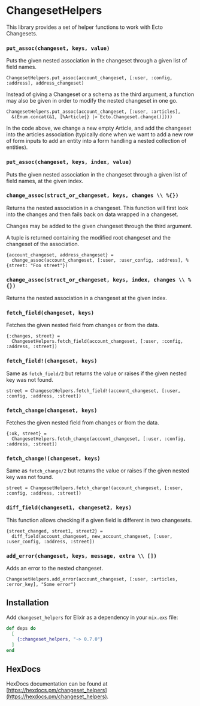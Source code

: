 # ChangesetHelpers

This library provides a set of helper functions to work with Ecto Changesets.

### `put_assoc(changeset, keys, value)`

Puts the given nested association in the changeset through a given list of field names.

```
ChangesetHelpers.put_assoc(account_changeset, [:user, :config, :address], address_changeset)
```

Instead of giving a Changeset or a schema as the third argument, a function may also be given in order to modify the
nested changeset in one go.

```
ChangesetHelpers.put_assoc(account_changeset, [:user, :articles],
  &(Enum.concat(&1, [%Article{} |> Ecto.Changeset.change()])))
```

In the code above, we change a new empty Article, and add the changeset into the articles association (typically done when we want to add a new
row of form inputs to add an entity into a form handling a nested collection of entities).

### `put_assoc(changeset, keys, index, value)`

Puts the given nested association in the changeset through a given list of field names, at the given index.

### `change_assoc(struct_or_changeset, keys, changes \\ %{})`

Returns the nested association in a changeset. This function will first look into the changes and then fails back on
data wrapped in a changeset.

Changes may be added to the given changeset through the third argument.

A tuple is returned containing the modified root changeset and the changeset of the association.

```
{account_changeset, address_changeset} =
  change_assoc(account_changeset, [:user, :user_config, :address], %{street: "Foo street"})
```

### `change_assoc(struct_or_changeset, keys, index, changes \\ %{})`

Returns the nested association in a changeset at the given index.

### `fetch_field(changeset, keys)`

Fetches the given nested field from changes or from the data.

```
{:changes, street} =
  ChangesetHelpers.fetch_field(account_changeset, [:user, :config, :address, :street])
```

### `fetch_field!(changeset, keys)`

Same as `fetch_field/2` but returns the value or raises if the given nested key was not found.

```
street = ChangesetHelpers.fetch_field!(account_changeset, [:user, :config, :address, :street])
```

### `fetch_change(changeset, keys)`

Fetches the given nested field from changes or from the data.

```
{:ok, street} =
  ChangesetHelpers.fetch_change(account_changeset, [:user, :config, :address, :street])
```

### `fetch_change!(changeset, keys)`

Same as `fetch_change/2` but returns the value or raises if the given nested key was not found.

```
street = ChangesetHelpers.fetch_change!(account_changeset, [:user, :config, :address, :street])
```

### `diff_field(changeset1, changeset2, keys)`

This function allows checking if a given field is different in two changesets.

```
{street_changed, street1, street2} =
  diff_field(account_changeset, new_account_changeset, [:user, :user_config, :address, :street])
```

### `add_error(changeset, keys, message, extra \\ [])`

Adds an error to the nested changeset.

```
ChangesetHelpers.add_error(account_changeset, [:user, :articles, :error_key], "Some error")
```

## Installation

Add `changeset_helpers` for Elixir as a dependency in your `mix.exs` file:

```elixir
def deps do
  [
    {:changeset_helpers, "~> 0.7.0"}
  ]
end
```

## HexDocs

HexDocs documentation can be found at [https://hexdocs.pm/changeset_helpers](https://hexdocs.pm/changeset_helpers).
